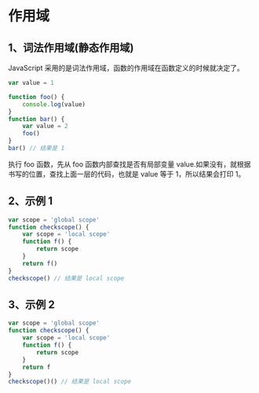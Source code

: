 # 作用域

## 1、词法作用域(静态作用域)

JavaScript 采用的是词法作用域，函数的作用域在函数定义的时候就决定了。

```javascript
var value = 1

function foo() {
    console.log(value)
}
function bar() {
    var value = 2
    foo()
}
bar() // 结果是 1
```

执行 foo 函数，先从 foo 函数内部查找是否有局部变量 value.如果没有，就根据书写的位置，查找上面一层的代码，也就是 value 等于 1，所以结果会打印 1。

## 2、示例 1

```javascript
var scope = 'global scope'
function checkscope() {
    var scope = 'local scope'
    function f() {
        return scope
    }
    return f()
}
checkscope() // 结果是 local scope
```

## 3、示例 2

```javascript
var scope = 'global scope'
function checkscope() {
    var scope = 'local scope'
    function f() {
        return scope
    }
    return f
}
checkscope()() // 结果是 local scope
```
